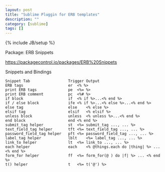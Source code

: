 ```yaml
---
layout: post
title: "Sublime Pluggin for ERB templates"
description: ""
category: [sublime]
tags: []
---
```

{% include JB/setup %}

Package: ERB Snippets

<https://packagecontrol.io/packages/ERB%20Snippets>

Snippets and Bindings

    Snippet Tab                 Trigger Output
    ERB tags                    er  <% %>
    print ERB tags              pe  <%= %>
    print ERB comment           pc  <%# %>
    if block                    if  <% if %>...<% end %>
    if / else block             ife <% if %>...<% else %>...<% end %>
    else tag                    else    <% else %>
    elsif tag                   elsif   <% elsif %>
    unless block                unless  <% unless %>...<% end %>
    end block                   end <% end %>
    submit_tag helper           st  <%= submit_tag ..., ... %>
    text_field_tag helper       tft <%= text_field_tag ..., ... %>
    password_field_tag helper   pft <%= password_field_tag ..., ... %>
    label_tag helper            lblt    <%= label_tag ..., ... %>
    link_to helper              lt  <%= link_to ..., ... %>
    each helper                 each    <% @things.each do |thing| %> ... <% end %>
    form_for helper             ff  <%= form_for(@ ) do |f| %> ... <% end %>
    t() helper                  t   <%= t('@') %>

